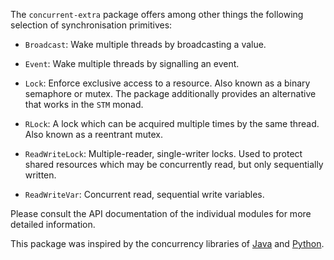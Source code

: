 The `concurrent-extra` package offers among other things the following
selection of synchronisation primitives:

* `Broadcast`: Wake multiple threads by broadcasting a value.

* `Event`: Wake multiple threads by signalling an event.

* `Lock`: Enforce exclusive access to a resource. Also known as a
  binary semaphore or mutex. The package additionally provides an
  alternative that works in the `STM` monad.

* `RLock`: A lock which can be acquired multiple times by the same
  thread. Also known as a reentrant mutex.

* `ReadWriteLock`: Multiple-reader, single-writer locks. Used to
  protect shared resources which may be concurrently read, but only
  sequentially written.

* `ReadWriteVar`: Concurrent read, sequential write variables.

Please consult the API documentation of the individual modules for
more detailed information.

This package was inspired by the concurrency libraries of
[Java](http://download.oracle.com/javase/6/docs/technotes/guides/concurrency/index.html)
and [Python](http://docs.python.org/py3k/library/threading.html).
